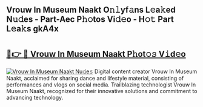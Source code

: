 ## Vrouw In Museum Naakt O𝚗𝚕yf𝚊ns L𝚎a𝚔ed N𝚞𝚍es - Part-Aec P𝚑𝚘tos Vi𝚍𝚎o - H𝚘𝚝 Part L𝚎a𝚔s gkA4x

# <h2><a href="http://kfeps4.oniu.top/?m=Vrouw+In+Museum+Naakt">🔗👉 🔴 Vrouw In Museum Naakt P𝚑ot𝚘𝚜 V𝚒d𝚎o</a></h2>

[![Vrouw In Museum Naakt Nu𝚍e𝚜](https://i.imgur.com/0qMVB7G.gif)](http://kfeps4.oniu.top/?m=Vrouw+In+Museum+Naakt)
Digital content creator Vrouw In Museum Naakt, acclaimed for sharing dance and lifestyle material, consisting of performances and vlogs on social media. Trailblazing technologist Vrouw In Museum Naakt, recognized for their innovative solutions and commitment to advancing technology.  
